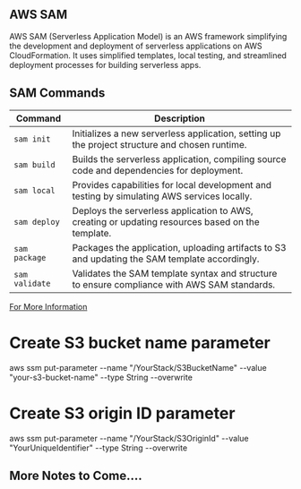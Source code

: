 ## AWS SAM

AWS SAM (Serverless Application Model) is an AWS framework simplifying the development and deployment of serverless applications on AWS CloudFormation. It uses simplified templates, local testing, and streamlined deployment processes for building serverless apps.

## SAM Commands

| Command        | Description                                                                                      |
|----------------|--------------------------------------------------------------------------------------------------|
| `sam init`     | Initializes a new serverless application, setting up the project structure and chosen runtime.   |
| `sam build`    | Builds the serverless application, compiling source code and dependencies for deployment.       |
| `sam local`    | Provides capabilities for local development and testing by simulating AWS services locally.     |
| `sam deploy`   | Deploys the serverless application to AWS, creating or updating resources based on the template.|
| `sam package`  | Packages the application, uploading artifacts to S3 and updating the SAM template accordingly. |
| `sam validate` | Validates the SAM template syntax and structure to ensure compliance with AWS SAM standards.    |

[For More Information](https://docs.aws.amazon.com/serverless-application-model/)



# Create S3 bucket name parameter
aws ssm put-parameter --name "/YourStack/S3BucketName" --value "your-s3-bucket-name" --type String --overwrite

# Create S3 origin ID parameter
aws ssm put-parameter --name "/YourStack/S3OriginId" --value "YourUniqueIdentifier" --type String --overwrite

## More Notes to Come....